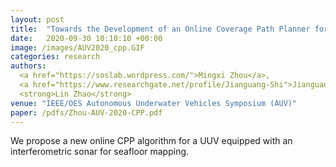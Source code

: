 ```yaml
---
layout: post
title:  "Towards the Development of an Online Coverage Path Planner for UUV-based Seafloor Survey using an Interferometric Sonar"
date:   2020-09-30 10:10:10 +00:00
image: /images/AUV2020_cpp.GIF
categories: research
authors: 
  <a href="https://soslab.wordpress.com/">Mingxi Zhou</a>, 
  <a href="https://www.researchgate.net/profile/Jianguang-Shi">Jianguang Shi</a>,
  <strong>Lin Zhao</strong>
venue: "IEEE/OES Autonomous Underwater Vehicles Symposium (AUV)"
paper: /pdfs/Zhou-AUV-2020-CPP.pdf
---
```

We propose a new online CPP algorithm for a UUV equipped with an interferometric sonar for seafloor mapping.
